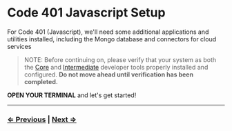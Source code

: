 # Code 401 Javascript Setup

For Code 401 (Javascript), we'll need some additional applications and utilities installed, including the Mongo database and connectors for cloud services

> NOTE: Before continuing on, please verify that your system as both the [Core](../system-setup/11-verify) and [Intermediate](../code-301/verify) developer tools properly installed and configured. **Do not move ahead until verification has been completed.**

**OPEN YOUR TERMINAL** and let's get started!

---

### [⇐ Previous](../README.md) | [Next ⇒](./1-httpie.md)
